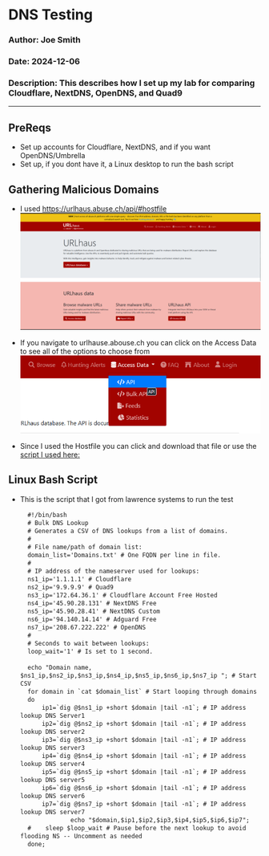 # DNS Testing

### Author: Joe Smith

### Date: 2024-12-06

### Description: This describes how I set up my lab for comparing Cloudflare, NextDNS, OpenDNS, and Quad9

--- 

## PreReqs
- Set up accounts for Cloudflare, NextDNS, and if you want OpenDNS/Umbrella
- Set up, if you dont have it, a Linux desktop to run the bash script

## Gathering Malicious Domains
- I used https://urlhaus.abuse.ch/api/#hostfile
![alt text](<../../Photos/Cloudflare/DNS/Screenshot 2025-03-02 095703.png>)

- If you navigate to urlhause.abouse.ch you can click on the Access Data to see all of the options to choose from
![alt text](<../../Photos/Cloudflare/DNS/Screenshot 2025-03-02 095738.png>)

- Since I used the Hostfile you can click and download that file or use the [script I used here:](https://github.com/daiycman/Public_Repo/blob/main/PythonScripts/URLHausExtract.py) 

## Linux Bash Script

- This is the script that I got from lawrence systems to run the test

        #!/bin/bash
        # Bulk DNS Lookup
        # Generates a CSV of DNS lookups from a list of domains.   
        #    
        # File name/path of domain list:    
        domain_list='Domains.txt' # One FQDN per line in file.    
        #    
        # IP address of the nameserver used for lookups:    
        ns1_ip='1.1.1.1' # Cloudflare    
        ns2_ip='9.9.9.9' # Quad9    
        ns3_ip='172.64.36.1' # Cloudflare Account Free Hosted    
        ns4_ip='45.90.28.131' # NextDNS Free
        ns5_ip='45.90.28.41' # NextDNS Custom
        ns6_ip='94.140.14.14' # Adguard Free
        ns7_ip='208.67.222.222' # OpenDNS
        #    
        # Seconds to wait between lookups:    
        loop_wait='1' # Is set to 1 second.    
            
        echo "Domain name, $ns1_ip,$ns2_ip,$ns3_ip,$ns4_ip,$ns5_ip,$ns6_ip,$ns7_ip "; # Start CSV    
        for domain in `cat $domain_list` # Start looping through domains    
        do    
            ip1=`dig @$ns1_ip +short $domain |tail -n1`; # IP address lookup DNS Server1    
            ip2=`dig @$ns2_ip +short $domain |tail -n1`; # IP address lookup DNS server2    
            ip3=`dig @$ns3_ip +short $domain |tail -n1`; # IP address lookup DNS server3    
            ip4=`dig @$ns4_ip +short $domain |tail -n1`; # IP address lookup DNS server4    
            ip5=`dig @$ns5_ip +short $domain |tail -n1`; # IP address lookup DNS server5    
            ip6=`dig @$ns6_ip +short $domain |tail -n1`; # IP address lookup DNS server6
            ip7=`dig @$ns7_ip +short $domain |tail -n1`; # IP address lookup DNS server7
                    echo "$domain,$ip1,$ip2,$ip3,$ip4,$ip5,$ip6,$ip7";    
        #    sleep $loop_wait # Pause before the next lookup to avoid flooding NS -- Uncomment as needed
        done; 